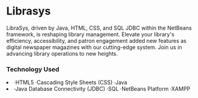 <h1>Librasys</h1>
LibraSys, driven by Java, HTML, CSS, and SQL JDBC within the 
NetBeans framework, is reshaping library management. Elevate your library's 
efficiency, accessibility, and patron engagement added new features as digital 
newspaper magazines with our cutting-edge system. Join us in advancing library 
operations to new heights.

<h3>Technology Used</h3>
<li>·HTML5 ·Cascading Style Sheets (CSS) ·Java </li>
<li>·Java Database Connectivity (JDBC) ·SQL ·NetBeans Platform ·XAMPP </li>
